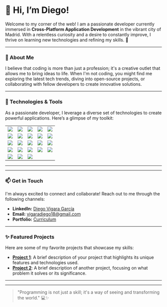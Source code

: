 # 👋 Hi, I’m Diego!

Welcome to my corner of the web! I am a passionate developer currently immersed in **Cross-Platform Application Development** in the vibrant city of Madrid. With a relentless curiosity and a desire to constantly improve, I thrive on learning new technologies and refining my skills. 🌱

---

### 🌟 About Me

I believe that coding is more than just a profession; it's a creative outlet that allows me to bring ideas to life. When I'm not coding, you might find me exploring the latest tech trends, diving into open-source projects, or collaborating with fellow developers to create innovative solutions.

---
### 🔧 Technologies & Tools

As a passionate developer, I leverage a diverse set of technologies to create powerful applications. Here’s a glimpse of my toolkit:

<table>
  <tr>
    <td><img src="https://img.shields.io/badge/-Python-3776AB?style=flat&logo=python&logoColor=white" /></td>
    <td><img src="https://img.shields.io/badge/-JavaScript-F7DF1E?style=flat&logo=javascript&logoColor=black" /></td>
    <td><img src="https://img.shields.io/badge/-React-61DAFB?style=flat&logo=react&logoColor=black" /></td>
    <td><img src="https://img.shields.io/badge/-Node.js-339933?style=flat&logo=node.js&logoColor=white" /></td>
    <td><img src="https://img.shields.io/badge/-Java-007396?style=flat&logo=java&logoColor=white" /></td>
  </tr>
  <tr>
    <td><img src="https://img.shields.io/badge/-C%23-239120?style=flat&logo=csharp&logoColor=white" /></td>
    <td><img src="https://img.shields.io/badge/-PHP-777BB4?style=flat&logo=php&logoColor=white" /></td>
    <td><img src="https://img.shields.io/badge/-HTML5-E34F26?style=flat&logo=html5&logoColor=white" /></td>
    <td><img src="https://img.shields.io/badge/-CSS3-1572B6?style=flat&logo=css3&logoColor=white" /></td>
    <td><img src="https://img.shields.io/badge/-Bootstrap-7952B3?style=flat&logo=bootstrap&logoColor=white" /></td>
  </tr>
  <tr>
    <td><img src="https://img.shields.io/badge/-Git-F05032?style=flat&logo=git&logoColor=white" /></td>
    <td><img src="https://img.shields.io/badge/-GitHub-181717?style=flat&logo=github&logoColor=white" /></td>
    <td><img src="https://img.shields.io/badge/-AWS-FF9900?style=flat&logo=amazon-aws&logoColor=white" /></td>
    <td><img src="https://img.shields.io/badge/-Kubernetes-326CE5?style=flat&logo=kubernetes&logoColor=white" /></td>
    <td><img src="https://img.shields.io/badge/-Firebase-FFCA28?style=flat&logo=firebase&logoColor=black" /></td>
  </tr>
  <tr>
    <td><img src="https://img.shields.io/badge/-MySQL-4479A1?style=flat&logo=mysql&logoColor=white" /></td>
    <td><img src="https://img.shields.io/badge/-MongoDB-47A248?style=flat&logo=mongodb&logoColor=white" /></td>
    <td><img src="https://img.shields.io/badge/-Visual_Studio_Code-007ACC?style=flat&logo=visual-studio-code&logoColor=white" /></td>
    <td><img src="https://img.shields.io/badge/-Android-3DDC84?style=flat&logo=android&logoColor=white" /></td>
    <td><img src="https://img.shields.io/badge/-Figma-F24E1E?style=flat&logo=figma&logoColor=white" /></td>
  </tr>
  <tr>
    <td><img src="https://img.shields.io/badge/-C%2B%2B-00599C?style=flat&logo=cplusplus&logoColor=white" /></td>
    <td><img src="https://img.shields.io/badge/-Visual_Studio-5C2D91?style=flat&logo=visual-studio&logoColor=white" /></td>
    <td><img src="https://img.shields.io/badge/-Unity-100000?style=flat&logo=unity&logoColor=white" /></td>
    <td></td>
    <td></td>
  </tr>
</table>

---


---


### 📫 Get in Touch

I'm always excited to connect and collaborate! Reach out to me through the following channels:

- **LinkedIn:** [Diego Vigara García](https://linkedin.com/in/diego-vigara-garcia)
- **Email:** [vigaradiego18@gmail.com](mailto:vigaradiego18@gmail.com)
- **Portfolio:** [Curriculum](https://añadircurriculum)

---

### ✨ Featured Projects

Here are some of my favorite projects that showcase my skills:

- [**Project 1**](https://github.com/your-username/project1): A brief description of your project that highlights its unique features and technologies used.
- [**Project 2**](https://github.com/your-username/project2): A brief description of another project, focusing on what problem it solves or its significance.

---

<!-- 
### 🎮 Click the Color Game
Play the game [here](https://diegoo1802.github.io/JuegoPerfil/)! Try to click the box as fast as you can and see the colors change! 🎉

![Click the Color Game](https://img.shields.io/badge/Game-Click_the_Color-blue)
-->

---

> "Programming is not just a skill; it's a way of seeing and transforming the world." 💻✨

